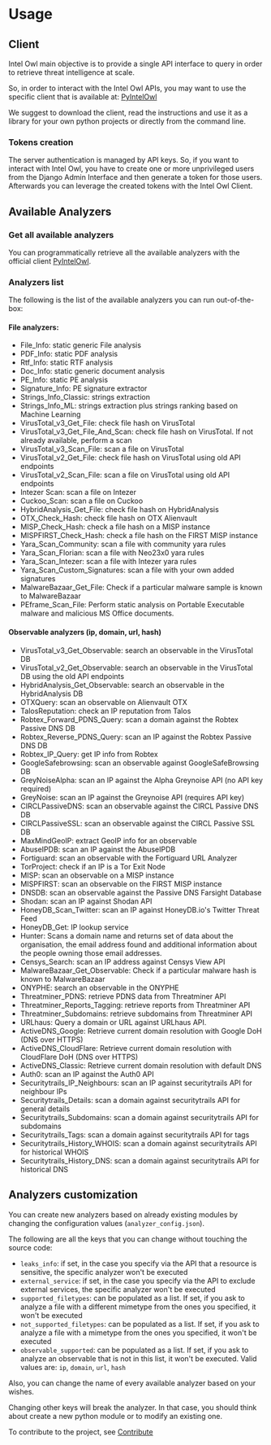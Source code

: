# Usage

## Client
Intel Owl main objective is to provide a single API interface to query in order to retrieve threat intelligence at scale.

So, in order to interact with the Intel Owl APIs, you may want to use the specific client that is available at: [PyIntelOwl](https://github.com/intelowlproject/pyintelowl)

We suggest to download the client, read the instructions and use it as a library for your own python projects or directly from the command line.

### Tokens creation
The server authentication is managed by API keys. So, if you want to interact with Intel Owl, you have to create one or more unprivileged users from the Django Admin Interface and then generate a token for those users.
Afterwards you can leverage the created tokens with the Intel Owl Client.

## Available Analyzers

### Get all available analyzers
You can programmatically retrieve all the available analyzers with the official client [PyIntelOwl](https://github.com/intelowlproject/pyintelowl).

### Analyzers list

The following is the list of the available analyzers you can run out-of-the-box:

#### File analyzers:
* File_Info: static generic File analysis
* PDF_Info: static PDF analysis
* Rtf_Info: static RTF analysis
* Doc_Info: static generic document analysis
* PE_Info: static PE analysis
* Signature_Info: PE signature extractor
* Strings_Info_Classic: strings extraction
* Strings_Info_ML: strings extraction plus strings ranking based on Machine Learning
* VirusTotal_v3_Get_File: check file hash on VirusTotal
* VirusTotal_v3_Get_File_And_Scan: check file hash on VirusTotal. If not already available, perform a scan
* VirusTotal_v3_Scan_File: scan a file on VirusTotal
* VirusTotal_v2_Get_File: check file hash on VirusTotal using old API endpoints
* VirusTotal_v2_Scan_File: scan a file on VirusTotal using old API endpoints
* Intezer Scan: scan a file on Intezer
* Cuckoo_Scan: scan a file on Cuckoo
* HybridAnalysis_Get_File: check file hash on HybridAnalysis
* OTX_Check_Hash: check file hash on OTX Alienvault
* MISP_Check_Hash: check a file hash on a MISP instance
* MISPFIRST_Check_Hash: check a file hash on the FIRST MISP instance
* Yara_Scan_Community: scan a file with community yara rules
* Yara_Scan_Florian: scan a file with Neo23x0 yara rules
* Yara_Scan_Intezer: scan a file with Intezer yara rules
* Yara_Scan_Custom_Signatures: scan a file with your own added signatures
* MalwareBazaar_Get_File: Check if a particular malware sample is known to MalwareBazaar 
* PEframe_Scan_File: Perform static analysis on Portable Executable malware and malicious MS Office documents.

#### Observable analyzers (ip, domain, url, hash)
* VirusTotal_v3_Get_Observable: search an observable in the VirusTotal DB
* VirusTotal_v2_Get_Observable: search an observable in the VirusTotal DB using the old API endpoints
* HybridAnalysis_Get_Observable: search an observable in the HybridAnalysis DB
* OTXQuery: scan an observable on Alienvault OTX
* TalosReputation: check an IP reputation from Talos
* Robtex_Forward_PDNS_Query: scan a domain against the Robtex Passive DNS DB
* Robtex_Reverse_PDNS_Query: scan an IP against the Robtex Passive DNS DB
* Robtex_IP_Query: get IP info from Robtex
* GoogleSafebrowsing: scan an observable against GoogleSafeBrowsing DB
* GreyNoiseAlpha: scan an IP against the Alpha Greynoise API (no API key required)
* GreyNoise: scan an IP against the Greynoise API (requires API key)
* CIRCLPassiveDNS: scan an observable against the CIRCL Passive DNS DB
* CIRCLPassiveSSL: scan an observable against the CIRCL Passive SSL DB
* MaxMindGeoIP: extract GeoIP info for an observable
* AbuseIPDB: scan an IP against the AbuseIPDB
* Fortiguard: scan an observable with the Fortiguard URL Analyzer
* TorProject: check if an IP is a Tor Exit Node
* MISP: scan an observable on a MISP instance
* MISPFIRST: scan an observable on the FIRST MISP instance
* DNSDB: scan an observable against the Passive DNS Farsight Database
* Shodan: scan an IP against Shodan API
* HoneyDB_Scan_Twitter: scan an IP against HoneyDB.io's Twitter Threat Feed
* HoneyDB_Get: IP lookup service
* Hunter: Scans a domain name and returns set of data about the organisation, the email address found and additional information about the people owning those email addresses. 
* Censys_Search: scan an IP address against Censys View API
* MalwareBazaar_Get_Observable: Check if a particular malware hash is known to MalwareBazaar
* ONYPHE: search an observable in the ONYPHE
* Threatminer_PDNS: retrieve PDNS data from Threatminer API
* Threatminer_Reports_Tagging: retrieve reports from Threatminer API
* Threatminer_Subdomains: retrieve subdomains from Threatminer API
* URLhaus: Query a domain or URL against URLhaus API.
* ActiveDNS_Google: Retrieve current domain resolution with Google DoH (DNS over HTTPS)
* ActiveDNS_CloudFlare: Retrieve current domain resolution with CloudFlare DoH (DNS over HTTPS)
* ActiveDNS_Classic: Retrieve current domain resolution with default DNS
* Auth0: scan an IP against the Auth0 API
* Securitytrails_IP_Neighbours: scan an IP against securitytrails API for neighbour IPs
* Securitytrails_Details: scan a domain against securitytrails API for general details
* Securitytrails_Subdomains: scan a domain against securitytrails API for subdomains
* Securitytrails_Tags: scan a domain against securitytrails API for tags
* Securitytrails_History_WHOIS: scan a domain against securitytrails API for historical WHOIS
* Securitytrails_History_DNS: scan a domain against securitytrails API for historical DNS

## Analyzers customization
You can create new analyzers based on already existing modules by changing the configuration values (`analyzer_config.json`).

The following are all the keys that you can change without touching the source code:
* `leaks_info`: if set, in the case you specify via the API that a resource is sensitive, the specific analyzer won't be executed
* `external_service`: if set, in the case you specify via the API to exclude external services, the specific analyzer won't be executed
* `supported_filetypes`: can be populated as a list. If set, if you ask to analyze a file with a different mimetype from the ones you specified, it won't be executed
* `not_supported_filetypes`: can be populated as a list. If set, if you ask to analyze a file with a mimetype from the ones you specified, it won't be executed
* `observable_supported`: can be populated as a list. If set, if you ask to analyze an observable that is not in this list, it won't be executed. Valid values are: `ip`, `domain`, `url`, `hash`

Also, you can change the name of every available analyzer based on your wishes.

Changing other keys will break the analyzer. In that case, you should think about create a new python module or to modify an existing one.

To contribute to the project, see [Contribute](./Contribute.md)